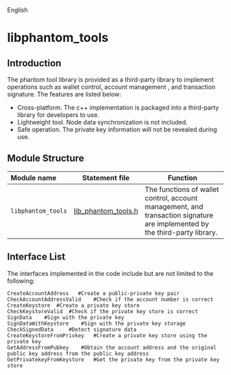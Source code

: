 English 

# libphantom_tools

## Introduction
The phantom tool library is provided as a third-party library to implement operations such as wallet control, account management , and transaction signature. The features are listed below:
- Cross-platform. The c++ implementation is packaged into a third-party library for developers to use.
- Lightweight tool. Node data synchronization is not included.
- Safe operation. The private key information will not be revealed during use.

## Module Structure

Module name | Statement file | Function
|:--- | --- | ---
| `libphantom_tools` | [lib_phantom_tools.h](./lib_phantom_tools.h) | The functions of wallet control, account management, and transaction signature are implemented by the third-party library.
## Interface List

The interfaces implemented in the code include but are not limited to the following:
```
CreateAccountAddress   #Create a public-private key pair
CheckAccountAddressValid    #Check if the account number is correct
CreateKeystore  #Create a private key store
CheckKeystoreValid  #Check if the private key store is correct
SignData    #Sign with the private key
SignDataWithKeystore    #Sign with the private key storage
CheckSignedData     #Detect signature data
CreateKeystoreFromPrivkey   #Create a private key store using the private key
GetAddressFromPubkey    #Obtain the account address and the original public key address from the public key address
GetPrivatekeyFromKeystore   #Get the private key from the private key store
```


